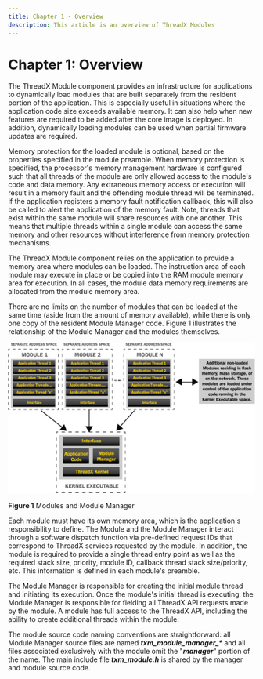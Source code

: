```yaml
---
title: Chapter 1 - Overview
description: This article is an overview of ThreadX Modules
---
```


# Chapter 1: Overview

The ThreadX Module component provides an infrastructure for applications to dynamically load modules that are built separately from the resident portion of the application. This is especially useful in situations where the application code size exceeds available memory. It can also help when new features are required to be added after the core image is deployed. In addition, dynamically loading modules can be used when partial firmware updates are required.

Memory protection for the loaded module is optional, based on the properties specified in the module preamble. When memory protection is specified, the processor's memory management hardware is configured such that all threads of the module are only allowed access to the module's code and data memory. Any extraneous memory access or execution will result in a memory fault and the offending module thread will be terminated. If the application registers a memory fault notification callback, this will also be called to alert the application of the memory fault. Note, threads that exist within the same module will share resources with one another. This means that multiple threads within a single module can access the same memory and other resources without interference from memory protection mechanisms.

The ThreadX Module component relies on the application to provide a memory area where modules can be loaded. The instruction area of each module may execute in place or be copied into the RAM module memory area for execution. In all cases, the module data memory requirements are allocated from the module memory area.

There are no limits on the number of modules that can be loaded at the same time (aside from the amount of memory available), while there is only one copy of the resident Module Manager code. Figure 1 illustrates the relationship of the Module Manager and the modules themselves.

![Modules and Module Manager Relationship](media/image2.png)

**Figure 1** Modules and Module Manager

Each module must have its own memory area, which is the application's responsibility to define. The Module and the Module Manager interact through a software dispatch function via pre-defined request IDs that correspond to ThreadX services requested by the module. In addition, the module is required to provide a single thread entry point as well as the required stack size, priority, module ID, callback thread stack size/priority, etc. This information is defined in each module's preamble.

The Module Manager is responsible for creating the initial module thread and initiating its execution. Once the module's initial thread is executing, the Module Manager is responsible for fielding all ThreadX API requests made by the module. A module has full access to the ThreadX API, including the ability to create additional threads within the module.  
  
The module source code naming conventions are straightforward: all Module Manager source files are named ***txm_module_manager_\**** and all files associated exclusively with the module omit the "***manager***" portion of the name. The main include file ***txm_module.h*** is shared by the manager and module source code.
